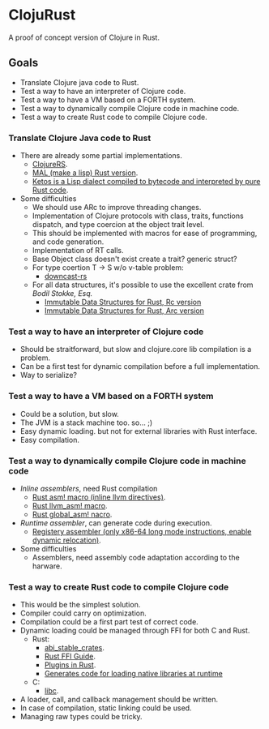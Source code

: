 # ClojuRust
A proof of concept version of Clojure in Rust.

## Goals
* Translate Clojure java code to Rust.
* Test a way to have an interpreter of Clojure code.
* Test a way to have a VM based on a FORTH system.
* Test a way to dynamically compile Clojure code in machine code.
* Test a way to create Rust code to compile Clojure code.

### Translate Clojure Java code to Rust
* There are already some partial implementations.
  * [ClojureRS](https://github.com/clojure-rs/ClojureRS).
  * [MAL (make a lisp) Rust version](https://github.com/kanaka/mal/tree/master/impls/rust).
  * [Ketos is a Lisp dialect compiled to bytecode and interpreted by pure Rust code](https://github.com/murarth/ketos).
* Some difficulties
  * We should use ARc to improve threading changes.
  * Implementation of Clojure protocols with class, traits, functions dispatch, and type coercion at the object trait level.
  * This should be implemented with macros for ease of programming, and code generation.
  * Implementation of RT calls.
  * Base Object class doesn't exist create a trait? generic struct?
  * For type coertion T -> S w/o v-table problem: 
    * [downcast-rs](https://crates.io/crates/downcast-rs)
  * For all data structures, it's possible to use the excellent crate from _Bodil Stokke, Esq._
    * [Immutable Data Structures for Rust, Rc version](https://crates.io/crates/im-rc) 
    * [Immutable Data Structures for Rust, Arc version](https://crates.io/crates/im) 

### Test a way to have an interpreter of Clojure code
* Should be straitforward, but slow and clojure.core lib compilation is a problem.
* Can be a first test for dynamic compilation before a full implementation.
* Way to serialize?

### Test a way to have a VM based on a FORTH system
* Could be a solution, but slow.
* The JVM is a stack machine too. so... ;)
* Easy dynamic loading. but not for external libraries with Rust interface.
* Easy compilation.

### Test a way to dynamically compile Clojure code in machine code
* _Inline assemblers_, need Rust compilation  
  * [Rust asm! macro (inline llvm directives)](https://doc.rust-lang.org/beta/unstable-book/library-features/asm.html).
  * [Rust llvm_asm! macro](https://doc.rust-lang.org/unstable-book/library-features/llvm-asm.html).
  * [Rust global_asm! nacro](https://doc.rust-lang.org/unstable-book/library-features/global-asm.html).
* _Runtime assembler_, can generate code during execution.
    * [Registery assembler (only x86-64 long mode instructions, enable dynamic relocation)](https://crates.io/crates/assembler).
*  Some difficulties
    * Assemblers, need assembly code adaptation according to the harware.

### Test a way to create Rust code to compile Clojure code
* This would be the simplest solution.
* Compiler could carry on optimization.
* Compilation could be a first part test of correct code.
* Dynamic loading could be managed through FFI for both C and Rust.
  * Rust: 
    * [abi_stable_crates](https://github.com/rodrimati1992/abi_stable_crates).
    * [Rust FFI Guide](https://michael-f-bryan.github.io/rust-ffi-guide/overview.html).
    * [Plugins in Rust](https://github.com/Michael-F-Bryan/plugins_in_rust).
    * [Generates code for loading native libraries at runtime](https://github.com/Michael-F-Bryan/libloading-bindgen)
  * C: 
    * [libc](https://doc.rust-lang.org/nomicon/ffi.html).
* A loader, call, and callback management should be written.
* In case of compilation, static linking could be used.
* Managing raw types could be tricky.
